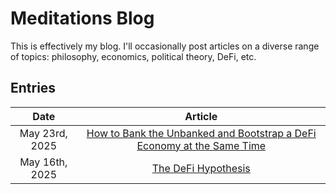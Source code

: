 # Meditations Blog

This is effectively my blog. I'll occasionally post articles on a diverse range of topics:
philosophy, economics, political theory, DeFi, etc.

## Entries

| Date | Article |
|:--:|:--:|
| May 23rd, 2025 | [How to Bank the Unbanked and Bootstrap a DeFi Economy at the Same Time](How%20to%20Bank%20the%20Unbanked/README.md) |
| May 16th, 2025 | [The DeFi Hypothesis](The%20DeFi%20Hypothesis/README.md) |
